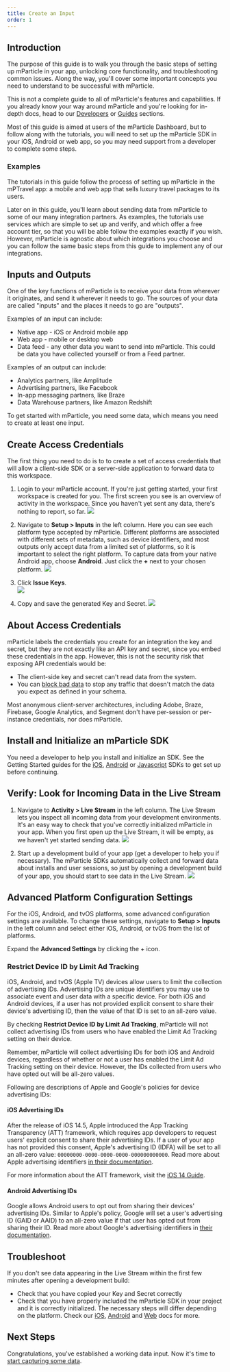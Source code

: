 ```yaml
---
title: Create an Input
order: 1
---
```


## Introduction

The purpose of this guide is to walk you through the basic steps of setting up mParticle in your app, unlocking core functionality, and troubleshooting common issues. Along the way, you'll cover some important concepts you need to understand to be successful with mParticle.

This is not a complete guide to all of mParticle's features and capabilities. If you already know your way around mParticle and you're looking for in-depth docs, head to our [Developers](/developers) or [Guides](/guides) sections.

<aside>
Most of this guide is aimed at users of the mParticle Dashboard, but to follow along with the tutorials, you will need to set up the mParticle SDK in your iOS, Android or web app, so you may need support from a developer to complete some steps.
</aside>

### Examples

The tutorials in this guide follow the process of setting up mParticle in the mPTravel app: a mobile and web app that sells luxury travel packages to its users. 

Later on in this guide, you'll learn about sending data from mParticle to some of our many integration partners. As examples, the tutorials use services which are simple to set up and verify, and which offer a free account tier, so that you will be able follow the examples exactly if you wish. However, mParticle is agnostic about which integrations you choose and you can follow the same basic steps from this guide to implement any of our integrations.


## Inputs and Outputs

One of the key functions of mParticle is to receive your data from wherever it originates, and send it wherever it needs to go. The sources of your data are called "inputs" and the places it needs to go are "outputs". 

Examples of an input can include:
* Native app - iOS or Android mobile app  
* Web app - mobile or desktop web
* Data feed - any other data you want to send into mParticle. This could be data you have collected yourself or from a Feed partner.

Examples of an output can include: 
* Analytics partners, like Amplitude  
* Advertising partners, like Facebook  
* In-app messaging partners, like Braze  
* Data Warehouse partners, like Amazon Redshift  

To get started with mParticle, you need some data, which means you need to create at least one input.

## Create Access Credentials

The first thing you need to do is to to create a set of access credentials that will allow a client-side SDK or a server-side application to forward data to this workspace. 

1. Login to your mParticle account. If you're just getting started, your first workspace is created for you. The first screen you see is an overview of activity in the workspace. Since you haven't yet sent any data, there's nothing to report, so far.
   ![](/images/gs-empty-account.png)

2. Navigate to **Setup > Inputs** in the left column. Here you can see each platform type accepted by mParticle. Different platforms are associated with different sets of metadata, such as device identifiers, and most outputs only accept data from a limited set of platforms, so it is important to select the right platform. To capture data from your native Android app, choose **Android**. Just click the **+** next to your chosen platform.
   ![](/images/gs-create-input.png)

3. Click **Issue Keys**.  
   ![](/images/gs-issue-keys.png)

4. Copy and save the generated Key and Secret.
   ![](/images/gs-copy-keys.png)

## About Access Credentials

mParticle labels the credentials you create for an integration the key and secret, but they are not exactly like an API key and secret, since you embed these credentials in the app. However, this is not the security risk that exposing API credentials would be:

* The client-side key and secret can't read data from the system.
* You can [block bad data](data-master/data-planning/#blocking-bad-data) to stop any traffic that doesn't match the data you expect as defined in your schema.

Most anonymous client-server architectures, including Adobe, Braze, Firebase, Google Analytics, and Segment don't have per-session or per-instance credentials, nor does mParticle.

## Install and Initialize an mParticle SDK

You need a developer to help you install and initialize an SDK. See the Getting Started guides for the [iOS](/developers/sdk/ios/getting-started/), [Android](/developers/sdk/android/getting-started/) or [Javascript](/developers/sdk/web/getting-started/) SDKs to get set up before continuing.

## Verify: Look for Incoming Data in the Live Stream

1. Navigate to **Activity > Live Stream** in the left column. The Live Stream lets you inspect all incoming data from your development environments. It's an easy way to check that you've correctly initialized mParticle in your app. When you first open up the Live Stream, it will be empty, as we haven't yet started sending data.
   ![](/images/gs-empty-livestream.png)

2. Start up a development build of your app (get a developer to help you if necessary). The mParticle SDKs automatically collect and forward data about installs and user sessions, so just by opening a development build of your app, you should start to see data in the Live Stream.
   ![](/images/gs-sessions-livestream.png)

## Advanced Platform Configuration Settings

For the iOS, Android, and tvOS platforms, some advanced configuration settings are available. To change these settings, navigate to **Setup > Inputs** in the left column and select either iOS, Android, or tvOS from the list of platforms. 

Expand the **Advanced Settings** by clicking the + icon.

### Restrict Device ID by Limit Ad Tracking

iOS, Android, and tvOS (Apple TV) devices allow users to limit the collection of advertising IDs. Advertising IDs are unique identifiers you may use to associate event and user data with a specific device. For both iOS and Android devices, if a user has not provided explicit consent to share their device's advertising ID, then the value of that ID is set to an all-zero value.

By checking **Restrict Device ID by Limit Ad Tracking**, mParticle will not collect advertising IDs from users who have enabled the Limit Ad Tracking setting on their device.

Remember, mParticle will collect advertising IDs for both iOS and Android devices, regardless of whether or not a user has enabled the Limit Ad Tracking setting on their device. However, the IDs collected from users who have opted out will be all-zero values.

Following are descriptions of Apple and Google's policies for device advertising IDs:

#### iOS Advertising IDs

After the release of iOS 14.5, Apple introduced the App Tracking Transparency (ATT) framework, which requires app developers to request users' explicit consent to share their advertising IDs. If a user of your app has not provided this consent, Apple's advertising ID (IDFA) will be set to all an all-zero value: `00000000-0000-0000-0000-000000000000`. Read more about Apple advertising identifiers [in their documentation](https://developer.apple.com/documentation/adsupport/asidentifiermanager/1614151-advertisingidentifier).

For more information about the ATT framework, visit the [iOS 14 Guide](https://docs.mparticle.com/developers/sdk/ios/ios14/).

#### Android Advertising IDs

Google allows Android users to opt out from sharing their devices' advertising IDs. Similar to Apple's policy, Google will set a user's advertising ID (GAID or AAID) to an all-zero value if that user has opted out from sharing their ID. Read more about Google's advertising identifiers in [their documentation](https://support.google.com/googleplay/android-developer/answer/6048248?hl=en).

## Troubleshoot

If you don't see data appearing in the Live Stream within the first few minutes after opening a development build:
* Check that you have copied your Key and Secret correctly
* Check that you have properly included the mParticle SDK in your project and it is correctly initialized. The necessary steps will differ depending on the platform. Check our [iOS](/developers/sdk/ios/getting-started/#), [Android](/developers/sdk/android/getting-started/) and [Web](/developers/sdk/web/getting-started/) docs for more.

## Next Steps

Congratulations, you've established a working data input. Now it's time to [start capturing some data](/guides/getting-started/start-capturing-data).